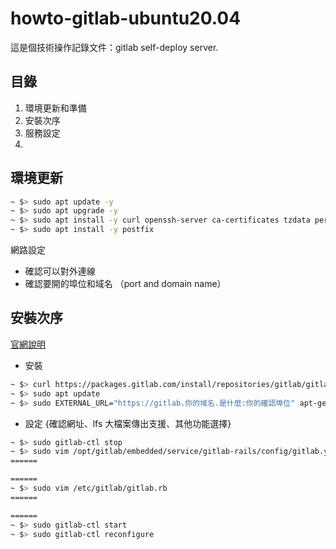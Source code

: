# howto-gitlab-ubuntu20.04
這是個技術操作記錄文件：gitlab self-deploy server.

## 目錄
1. 環境更新和準備
2. 安裝次序
3. 服務設定
4. 

## 環境更新
```bash
~ $> sudo apt update -y
~ $> sudo apt upgrade -y
~ $> sudo apt install -y curl openssh-server ca-certificates tzdata perl vim
~ $> sudo apt install -y postfix
```

網路設定 <br/>
* 確認可以對外連線
* 確認要開的埠位和域名 （port and domain name）

## 安裝次序
<a href="https://about.gitlab.com/install/#ubuntu" target="_blank" rel="noopener">官網說明</a>

- 安裝
```bash
~ $> curl https://packages.gitlab.com/install/repositories/gitlab/gitlab-ee/script.deb.sh | sudo bash
~ $> sudo apt update
~ $> sudo EXTERNAL_URL="https://gitlab.你的域名.是什麼:你的確認埠位" apt-get install gitlab-ee
```

- 設定 {確認網址、lfs 大檔案傳出支援、其他功能選擇}
```bash
~ $> sudo gitlab-ctl stop
~ $> sudo vim /opt/gitlab/embedded/service/gitlab-rails/config/gitlab.yml
======

======
~ $> sudo vim /etc/gitlab/gitlab.rb
======

======
~ $> sudo gitlab-ctl start
~ $> sudo gitlab-ctl reconfigure
```
